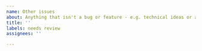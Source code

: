 ```yaml
---
name: Other issues
about: Anything that isn't a bug or feature - e.g. technical ideas or a question
title: ''
labels: needs review
assignees: ''

---
```



